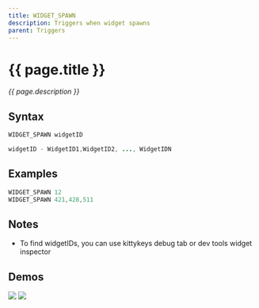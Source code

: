 ```yaml
---
title: WIDGET_SPAWN
description: Triggers when widget spawns
parent: Triggers
---
```


# {{ page.title }}

_{{ page.description }}_

## Syntax

```java
WIDGET_SPAWN widgetID 

widgetID - WidgetID1,WidgetID2, ..., WidgetIDN
```

## Examples

```java
WIDGET_SPAWN 12
WIDGET_SPAWN 421,428,511
```

## Notes

- To find widgetIDs, you can use kittykeys debug tab or dev tools widget inspector

## Demos

![](https://1.imgur.com/ILx7jl6.gif)
![](https://i.imgur.com/X8OxMue.gif)

